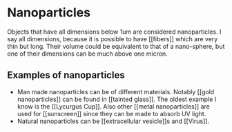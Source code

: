 # Nanoparticles

Objects that have all dimensions below 1um are considered nanoparticles. I say all dimensions, because it is possible to have [[fibers]] which are very thin but long. Their volume could be equivalent to that of a nano-sphere, but one of their dimensions can be much above one micron. 

## Examples of nanoparticles
- Man made nanoparticles can be of different materials. Notably [[gold nanoparticles]] can be found in [[tainted glass]]. The oldest example I know is the [[Lycurgus Cup]]. Also other [[metal nanoparticles]] are used for [[sunscreen]] since they can be made to absorb UV light.  
- Natural nanoparticles can be [[extracellular vesicle]]s and [[Virus]]. 